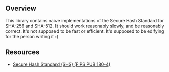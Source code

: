 ## Overview

This library contains naive implementations of the Secure Hash Standard for SHA-256 and SHA-512. It should work reasonably slowly, and be reasonably correct. It's not supposed to be fast or efficient. It's supposed to be edifying for the person writing it :)

## Resources

- [Secure Hash Standard (SHS) (FIPS PUB 180-4)](https://nvlpubs.nist.gov/nistpubs/FIPS/NIST.FIPS.180-4.pdf)

